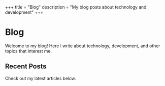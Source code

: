 +++
title = "Blog"
description = "My blog posts about technology and development"
+++

# Blog

Welcome to my blog! Here I write about technology, development, and other topics that interest me.

## Recent Posts

Check out my latest articles below. 